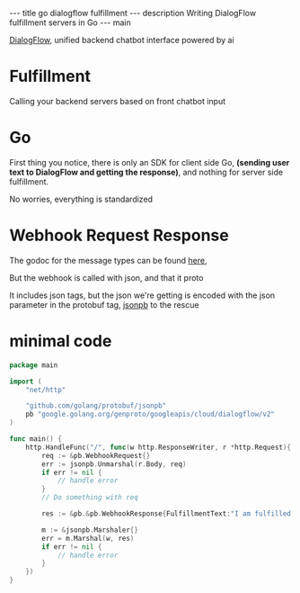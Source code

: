 --- title
go dialogflow fulfillment
--- description
Writing DialogFlow fulfillment servers in Go
--- main


[DialogFlow](https://dialogflow.com/),
unified backend chatbot interface powered by ai

# Fulfillment

Calling your backend servers based on front chatbot input

# Go

First thing you notice,
there is only an SDK for client side Go,
**(sending user text to DialogFlow and getting the response)**,
and nothing for server side fulfillment.

No worries,
everything is standardized

# Webhook Request Response

The godoc for the message types can be found [here](https://godoc.org/google.golang.org/genproto/googleapis/cloud/dialogflow/v2),

But the webhook is called with json,
and that it proto

It includes json tags,
but the json we're getting is encoded with the json parameter in the protobuf tag,
[jsonpb](https://godoc.org/github.com/golang/protobuf/jsonpb) to the rescue

# minimal code

```go
package main

import (
    "net/http"

    "github.com/golang/protobuf/jsonpb"
    pb "google.golang.org/genproto/googleapis/cloud/dialogflow/v2"
)

func main() {
    http.HandleFunc("/", func(w http.ResponseWriter, r *http.Request){
        req := &pb.WebhookRequest{}
        err := jsonpb.Unmarshal(r.Body, req)
        if err != nil {
            // handle error
        }
        // Do something with req

        res := &pb.&pb.WebhookResponse{FulfillmentText:"I am fulfilled!"}

        m := &jsonpb.Marshaler{}
        err = m.Marshal(w, res)
        if err != nil {
            // handle error
        }
    })
}

```
